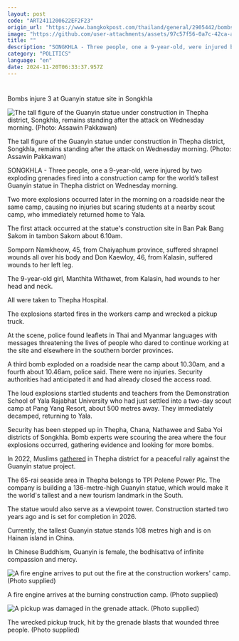 ```yaml
---
layout: post
code: "ART2411200622EF2F23"
origin_url: "https://www.bangkokpost.com/thailand/general/2905442/bombs-injure-3-at-guanyin-statue-site-in-songkhla"
image: "https://github.com/user-attachments/assets/97c57f56-0a7c-42ca-a51f-d525124351f1"
title: ""
description: "SONGKHLA - Three people, one a 9-year-old, were injured by two exploding grenades fired into a construction camp for the world’s tallest Guanyin statue in Thepha district on Wednesday morning."
category: "POLITICS"
language: "en"
date: 2024-11-20T06:33:37.957Z
---
```


# 

Bombs injure 3 at Guanyin statue site in Songkhla

![The tall figure of the Guanyin statue under construction in Thepha district, Songkhla, remains standing after the attack on Wednesday morning. (Photo: Assawin Pakkawan)](https://github.com/user-attachments/assets/6fdf374e-217b-426e-9a7a-2a1c6808bd74)

The tall figure of the Guanyin statue under construction in Thepha district, Songkhla, remains standing after the attack on Wednesday morning. (Photo: Assawin Pakkawan)

SONGKHLA - Three people, one a 9-year-old, were injured by two exploding grenades fired into a construction camp for the world’s tallest Guanyin statue in Thepha district on Wednesday morning.

Two more explosions occurred later in the morning on a roadside near the same camp, causing no injuries but scaring students at a nearby scout camp, who immediately returned home to Yala.

The first attack occurred at the statue's construction site in Ban Pak Bang Sakom in tambon Sakom about 6.10am.

Somporn Namkheow, 45, from Chaiyaphum province, suffered shrapnel wounds all over his body and Don Kaewloy, 46, from Kalasin, suffered wounds to her left leg.

The 9-year-old girl, Manthita Withawet, from Kalasin, had wounds to her head and neck.

All were taken to Thepha Hospital.

The explosions started fires in the workers camp and wrecked a pickup truck.

At the scene, police found leaflets in Thai and Myanmar languages with messages threatening the lives of people who dared to continue working at the site and elsewhere in the southern border provinces.

A third bomb exploded on a roadside near the camp about 10.30am, and a fourth about 10.46am, police said. There were no injuries. Security authorities had anticipated it and had already closed the access road.

The loud explosions startled students and teachers from the Demonstration School of Yala Rajabhat University who had just settled into a two-day scout camp at Pang Yang Resort, about 500 metres away. They immediately decamped, returning to Yala.

Security has been stepped up in Thepha, Chana, Nathawee and Saba Yoi districts of Songkhla. Bomb experts were scouring the area where the four explosions occurred, gathering evidence and looking for more bombs.

In 2022, Muslims [gathered](https://www.bangkokpost.com/thailand/general/2301202) in Thepha district for a peaceful rally against the Guanyin statue project.

The 65-rai seaside area in Thepha belongs to TPI Polene Power Plc. The company is building a 136-metre-high Guanyin statue, which would make it the world's tallest and a new tourism landmark in the South.

The statue would also serve as a viewpoint tower. Construction started two years ago and is set for completion in 2026.

Currently, the tallest Guanyin statue stands 108 metres high and is on Hainan island in China.

In Chinese Buddhism, Guanyin is female, the bodhisattva of infinite compassion and mercy.

![A fire engine arrives to put out the fire at the construction workers' camp. (Photo supplied)](https://github.com/user-attachments/assets/8f02d66b-5c35-41dd-9afb-7f4bb0a3cd3f)

A fire engine arrives at the burning construction camp. (Photo supplied)

![A pickup was damaged in the grenade attack. (Photo supplied)](https://github.com/user-attachments/assets/3b292c9a-0525-43c3-97e8-23bb33dae361)

The wrecked pickup truck, hit by the grenade blasts that wounded three people. (Photo supplied)